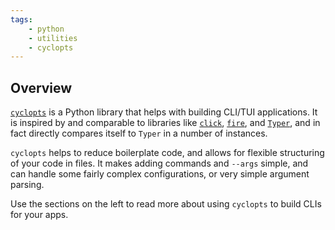 ```yaml
---
tags:
    - python
    - utilities
    - cyclopts
---
```


## Overview

[`cyclopts`](https://cyclopts.readthedocs.io/en/latest/index.html) is a Python library that helps with building CLI/TUI applications. It is inspired by and comparable to libraries like [`click`](https://click.palletsprojects.com/en/stable/), [`fire`](https://github.com/google/python-fire), and [`Typer`](https://typer.tiangolo.com), and in fact directly compares itself to `Typer` in a number of instances.

`cyclopts` helps to reduce boilerplate code, and allows for flexible structuring of your code in files. It makes adding commands and `--args` simple, and can handle some fairly complex configurations, or very simple argument parsing.

Use the sections on the left to read more about using `cyclopts` to build CLIs for your apps.
